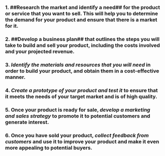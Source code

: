 ### 1. ##Research the market and identify a need## for the product or service that you want to sell. This will help you to determine the demand for your product and ensure that there is a market for it.
### 2. ##Develop a business plan## that outlines the steps you will take to build and sell your product, including the costs involved and your projected revenue.
### 3. *Identify the materials and resources that you will need* in order to build your product, and obtain them in a cost-effective manner.
### 4. *Create a prototype of your product and test it* to ensure that it meets the needs of your target market and is of high quality.
### 5. Once your product is ready for sale, *develop a marketing and sales strategy* to promote it to potential customers and generate interest.
### 6. Once you have sold your product, *collect feedback from customers* and use it to improve your product and make it even more appealing to potential buyers.
